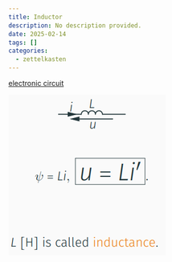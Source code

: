 ```yaml
---
title: Inductor
description: No description provided.
date: 2025-02-14
tags: []
categories:
  - zettelkasten
---
```


[electronic circuit](electronic%20circuit)

![Pasted image 20221027204249](attachments/Pasted%20image%2020221027204249.png)
